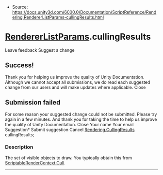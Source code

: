 * Source: https://docs.unity3d.com/6000.0/Documentation/ScriptReference/Rendering.RendererListParams-cullingResults.html

#  [RendererListParams](https://docs.unity3d.com/6000.0/Documentation/ScriptReference/Rendering.RendererListParams.html).cullingResults
Leave feedback
Suggest a change
## Success!
Thank you for helping us improve the quality of Unity Documentation. Although we cannot accept all submissions, we do read each suggested change from our users and will make updates where applicable.
Close
## Submission failed
For some reason your suggested change could not be submitted. Please <a>try again</a> in a few minutes. And thank you for taking the time to help us improve the quality of Unity Documentation.
Close
Your name Your email Suggestion* Submit suggestion
Cancel
[Rendering.CullingResults](https://docs.unity3d.com/6000.0/Documentation/ScriptReference/Rendering.CullingResults.html) cullingResults; 
### Description
The set of visible objects to draw. You typically obtain this from [ScriptableRenderContext.Cull](https://docs.unity3d.com/6000.0/Documentation/ScriptReference/Rendering.ScriptableRenderContext.Cull.html).
* * *
